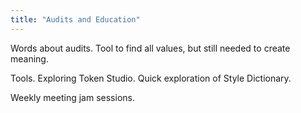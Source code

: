 ```yaml
---
title: "Audits and Education"
---
```


Words about audits. Tool to find all values, but still needed to create meaning.

Tools. Exploring Token Studio. Quick exploration of Style Dictionary.

Weekly meeting jam sessions.